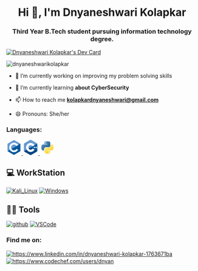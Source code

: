 <!-- ### Hi there 👋


**DnyaneshwariKolapkar/DnyaneshwariKolapkar** is a ✨ _special_ ✨ repository because its `README.md` (this file) appears on your GitHub profile.

Here are some ideas to get you started:

- 🔭 I’m currently working on improving my problem solving skills
- 🌱 I’m currently learning CyberSecurity
- 😄 Pronouns: She/her

- 👯 I’m looking to collaborate on ...
- 🤔 I’m looking for help with ...
- 💬 Ask me about ...
- 📫 How to reach me: ...
--->

<h1 align="center">Hi 👋, I'm Dnyaneshwari Kolapkar</h1>
<h3 align="center">Third Year B.Tech student pursuing information technology degree.</h3>

<a href="https://app.daily.dev/dnyan"><img src="https://api.daily.dev/devcards/9f92d474bf10478898ed097b6c815d8c.png?r=4i8" width="400" alt="Dnyaneshwari Kolapkar's Dev Card"/></a>

<p align="left"> <img src="https://komarev.com/ghpvc/?username=dnyaneshwarikolapkar&label=Profile%20views&color=0e75b6&style=flat" alt="dnyaneshwarikolapkar" /> </p>

- 🔭 I’m currently working on improving my problem solving skills

- 🌱 I’m currently learning **about CyberSecurity**

- 📫 How to reach me **kolapkardnyaneshwari@gmail.com**

- 😄 Pronouns: She/her



<h3 align="left">Languages:</h3>
<p align="left"> <a href="https://www.cprogramming.com/" target="_blank"> <img src="https://raw.githubusercontent.com/devicons/devicon/master/icons/c/c-original.svg" alt="c" width="40" height="40"/> </a> <a href="https://www.w3schools.com/cpp/" target="_blank"> <img src="https://raw.githubusercontent.com/devicons/devicon/master/icons/cplusplus/cplusplus-original.svg" alt="cplusplus" width="40" height="40"/> </a> <a href="https://www.python.org" target="_blank"> <img src="https://raw.githubusercontent.com/devicons/devicon/master/icons/python/python-original.svg" alt="python" width="40" height="40"/> </a> </p>

## 💻 WorkStation
[![Kali_Linux](https://img.shields.io/badge/Kali_Linux-557C94?style=for-the-badge&logo=kali-linux&logoColor=white)](https://www.kali.org/)
[![Windows](https://img.shields.io/badge/Windows-0078D6?style=for-the-badge&logo=windows&logoColor=white)](https://www.microsoft.com/en-in/windows/windows-11)
 
## 👩‍💻 Tools
[![github](https://img.shields.io/badge/GitHub-100000?style=for-the-badge&logo=github&logoColor=white)](https://github.com)
[![VSCode](https://img.shields.io/badge/Visual_Studio_Code-0078D4?style=for-the-badge&logo=visual%20studio%20code&logoColor=white)](https://code.visualstudio.com/download)
 
 
<h3 align="left">Find me on:</h3>
<p align="left">
<a href="https://linkedin.com/in/dnyaneshwari-kolapkar-1763671ba" target="blank"><img align="center" src="https://raw.githubusercontent.com/rahuldkjain/github-profile-readme-generator/master/src/images/icons/Social/linked-in-alt.svg" alt="https://www.linkedin.com/in/dnyaneshwari-kolapkar-1763671ba" height="30" width="40" /></a>
<a href="https://www.codechef.com/users/dnyan" target="blank"><img align="center" src="https://cdn.jsdelivr.net/npm/simple-icons@3.1.0/icons/codechef.svg" alt="https://www.codechef.com/users/dnyan" height="30" width="40" /></a>
</p>
